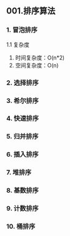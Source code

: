 ## **001.排序算法**

### **1. 冒泡排序**

1.1 复杂度   
  1. 时间复杂度：O(n*2)
  2. 空间复杂度：O(n)


### **2. 选择排序**



### **3. 希尔排序**



### **4. 快速排序**




### **5. 归并排序**



### **6. 插入排序**



### **7. 堆排序**



### **8. 基数排序**



### **9. 计数排序**



### **10. 桶排序**